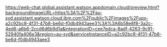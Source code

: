 https://web-chat.global.assistant.watson.appdomain.cloud/preview.html?backgroundImageURL=https%3A%2F%2Fau-syd.assistant.watson.cloud.ibm.com%2Fpublic%2Fimages%2Fupx-a2c92bc8-4f31-47b8-be6d-f0db4943aee3%3A%3A6b58e8f8-3a2c-4ed6-a6b6-2ccd6d6b9d1a&integrationID=cee7edca-8adf-4263-9c91-52940fa406e3&region=au-syd&serviceInstanceID=a2c92bc8-4f31-47b8-be6d-f0db4943aee3
